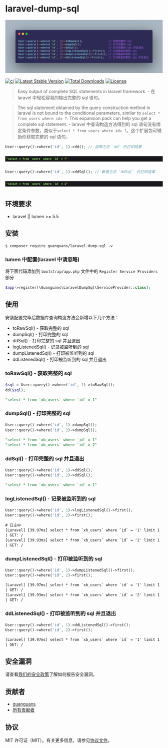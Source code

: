 # laravel-dump-sql

![](docs/usage.png)

[![ci](https://github.com/guanguans/laravel-dump-sql/actions/workflows/ci.yml/badge.svg)](https://github.com/guanguans/laravel-dump-sql/actions/workflows/ci.yml)
[![Latest Stable Version](https://poser.pugx.org/guanguans/laravel-dump-sql/v)](//packagist.org/packages/guanguans/laravel-dump-sql)
[![Total Downloads](https://poser.pugx.org/guanguans/laravel-dump-sql/downloads)](//packagist.org/packages/guanguans/laravel-dump-sql)
[![License](https://poser.pugx.org/guanguans/laravel-dump-sql/license)](//packagist.org/packages/guanguans/laravel-dump-sql)

> Easy output of complete SQL statements in laravel framework. - 在 laravel 中轻松容易的输出完整的 sql 语句。

> The sql statement obtained by the query construction method in laravel is not bound to the conditional parameters, similar to `select * from users where id= ?`. This expansion pack can help you get a complete sql statement. - laravel 中查询构造方法得到的 sql 语句没有绑定条件参数，类似于`select * from users where id= ?`。这个扩展包可辅助你获取完整的 sql 语句。

```php
User::query()->where('id', 1)->dd(); // 自带方法 `dd` 的打印结果
```

![](docs/dd.png)

```php
User::query()->where('id', 1)->ddSql(); // 新增方法 `ddSql` 的打印结果
```

![](docs/ddSql.png)

## 环境要求

* laravel || lumen >= 5.5

## 安装

```shell
$ composer require guanguans/laravel-dump-sql -v
```

### lumen 中配置(laravel 中请忽略)

将下面代码添加到 `bootstrap/app.php` 文件中的 `Register Service Providers` 部分

```php
$app->register(\Guanguans\LaravelDumpSql\ServiceProvider::class);
```

## 使用

安装配置完毕后数据库查询构造方法会新增以下几个方法：

* toRawSql() - 获取完整的 sql
* dumpSql() - 打印完整的 sql
* ddSql() - 打印完整的 sql 并且退出
* logListenedSql() - 记录被监听到的 sql
* dumpListenedSql() - 打印被监听到的 sql
* ddListenedSql() - 打印被监听到的 sql 并且退出

### toRawSql() - 获取完整的 sql

```php
$sql = User::query()->where('id', 1)->toRawSql();
dd($sql);
```

```sql
"select * from `xb_users` where `id` = 1"
```

### dumpSql() - 打印完整的 sql

```php
User::query()->where('id', 1)->dumpSql();
User::query()->where('id', 2)->dumpSql();
```

```sql
"select * from `xb_users` where `id` = 1"
"select * from `xb_users` where `id` = 2"
```

### ddSql() - 打印完整的 sql 并且退出

```php
User::query()->where('id', 1)->ddSql();
User::query()->where('id', 2)->ddSql();
```

```sql
"select * from `xb_users` where `id` = 1"
```

### logListenedSql() - 记录被监听到的 sql

```php
User::query()->where('id', 1)->logListenedSql()->first();
User::query()->where('id', 2)->first();
```

```shell
# 日志中
[Laravel] [39.97ms] select * from `xb_users` where `id` = '1' limit 1 | GET: /
[Laravel] [39.93ms] select * from `xb_users` where `id` = '2' limit 1 | GET: /
```

### dumpListenedSql() - 打印被监听到的 sql

```php
User::query()->where('id', 1)->dumpListenedSql()->first();
User::query()->where('id', 2)->first();
```

```shell
[Laravel] [39.97ms] select * from `xb_users` where `id` = '1' limit 1 | GET: /
[Laravel] [39.93ms] select * from `xb_users` where `id` = '2' limit 1 | GET: /
```

### ddListenedSql() - 打印被监听到的 sql 并且退出

```php
User::query()->where('id', 1)->ddListenedSql()->first();
User::query()->where('id', 2)->first();
```

```shell
[Laravel] [39.97ms] select * from `xb_users` where `id` = '1' limit 1 | GET: /
```

## 安全漏洞

请查看[我们的安全政策](../../security/policy)了解如何报告安全漏洞。

## 贡献者

* [guanguans](https://github.com/guanguans)
* [所有贡献者](../../contributors)

## 协议

MIT 许可证（MIT）。有关更多信息，请参见[协议文件](LICENSE)。
